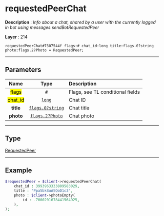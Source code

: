 # requestedPeerChat

**Description** : *Info about a chat, shared by a user with the currently logged in bot using messages\.sendBotRequestedPeer*

**Layer** : 214

```tl
requestedPeerChat#7307544f flags:# chat_id:long title:flags.0?string photo:flags.2?Photo = RequestedPeer;
```

---

## Parameters

| Name | Type | Description |
| :---: | :---: | :--- |
| <mark>flags</mark> | [`#`](type/#) | Flags, see TL conditional fields |
| <mark>chat_id</mark> | [`long`](type/long) | Chat ID |
| **title** | [`flags.0?string`](type/string) | Chat title |
| **photo** | [`flags.2?Photo`](type/Photo) | Chat photo |

---

## Type

[RequestedPeer](type/RequestedPeer)

---

## Example

```php
$requestedPeer = $client->requestedPeerChat(
	chat_id : 3993963333809583029,
	title : 'Ppa5bkBuASQoD1c3',
	photo : $client->photoEmpty(
		id : -7000201678441564925,
	),
);
```